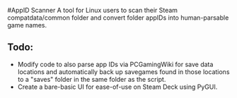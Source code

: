 #AppID Scanner
A tool for Linux users to scan their Steam compatdata/common folder and convert folder appIDs into human-parsable game names. 

## Todo:
- Modify code to also parse app IDs via PCGamingWiki for save data locations and automatically back up savegames found in those locations to a "saves" folder in the same folder as the script.
- Create a bare-basic UI for ease-of-use on Steam Deck using PyGUI.
